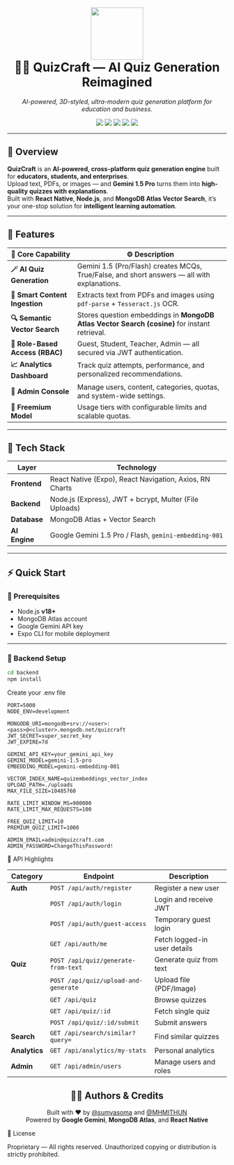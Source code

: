 <h1 align="center">
  <img src="https://github.com/quizcraft/assets/raw/main/logo-glow.gif" width="120px" /><br/>
  🌌✨ <b>QuizCraft</b> — AI Quiz Generation Reimagined
</h1>

<p align="center">
  <i>AI-powered, 3D-styled, ultra-modern quiz generation platform for education and business.</i>  
</p>

<p align="center">
  <img src="https://img.shields.io/badge/AI-Google%20Gemini%201.5-blueviolet?style=for-the-badge&logo=google&logoColor=white"/>
  <img src="https://img.shields.io/badge/Frontend-React%20Native%20(Expo)-61DAFB?style=for-the-badge&logo=react"/>
  <img src="https://img.shields.io/badge/Backend-Node.js-green?style=for-the-badge&logo=node.js"/>
  <img src="https://img.shields.io/badge/Database-MongoDB%20Atlas-brightgreen?style=for-the-badge&logo=mongodb"/>
  <img src="https://img.shields.io/badge/License-Proprietary-red?style=for-the-badge"/>
</p>

---

## 🧠 Overview

**QuizCraft** is an **AI-powered, cross-platform quiz generation engine** built for **educators, students, and enterprises**.  
Upload text, PDFs, or images — and **Gemini 1.5 Pro** turns them into **high-quality quizzes with explanations**.  
Built with **React Native**, **Node.js**, and **MongoDB Atlas Vector Search**, it’s your one-stop solution for **intelligent learning automation**.

---

## 🚀 Features

| 🧩 Core Capability | ⚙️ Description |
|--------------------|----------------|
| **🪄 AI Quiz Generation** | Gemini 1.5 (Pro/Flash) creates MCQs, True/False, and short answers — all with explanations. |
| **📄 Smart Content Ingestion** | Extracts text from PDFs and images using `pdf-parse` + `Tesseract.js` OCR. |
| **🔍 Semantic Vector Search** | Stores question embeddings in **MongoDB Atlas Vector Search (cosine)** for instant retrieval. |
| **👥 Role-Based Access (RBAC)** | Guest, Student, Teacher, Admin — all secured via JWT authentication. |
| **📈 Analytics Dashboard** | Track quiz attempts, performance, and personalized recommendations. |
| **🧰 Admin Console** | Manage users, content, categories, quotas, and system-wide settings. |
| **💎 Freemium Model** | Usage tiers with configurable limits and scalable quotas. |

---

## 🧩 Tech Stack

| Layer | Technology |
|-------|-------------|
| **Frontend** | React Native (Expo), React Navigation, Axios, RN Charts |
| **Backend** | Node.js (Express), JWT + bcrypt, Multer (File Uploads) |
| **Database** | MongoDB Atlas + Vector Search |
| **AI Engine** | Google Gemini 1.5 Pro / Flash, `gemini-embedding-001` |

---

## ⚡ Quick Start

### 🧱 Prerequisites
- Node.js **v18+**
- MongoDB Atlas account
- Google Gemini API key
- Expo CLI for mobile deployment

---

### 🔧 Backend Setup

```bash
cd backend
npm install
```

Create your .env file

```
PORT=5000
NODE_ENV=development

MONGODB_URI=mongodb+srv://<user>:<pass>@<cluster>.mongodb.net/quizcraft
JWT_SECRET=super_secret_key
JWT_EXPIRE=7d

GEMINI_API_KEY=your_gemini_api_key
GEMINI_MODEL=gemini-1.5-pro
EMBEDDING_MODEL=gemini-embedding-001

VECTOR_INDEX_NAME=quizembeddings_vector_index
UPLOAD_PATH=./uploads
MAX_FILE_SIZE=10485760

RATE_LIMIT_WINDOW_MS=900000
RATE_LIMIT_MAX_REQUESTS=100

FREE_QUIZ_LIMIT=10
PREMIUM_QUIZ_LIMIT=1000

ADMIN_EMAIL=admin@quizcraft.com
ADMIN_PASSWORD=ChangeThisPassword!

```

🧩 API Highlights

| Category      | Endpoint                             | Description                  |
| ------------- | ------------------------------------ | ---------------------------- |
| **Auth**      | `POST /api/auth/register`            | Register a new user          |
|               | `POST /api/auth/login`               | Login and receive JWT        |
|               | `POST /api/auth/guest-access`        | Temporary guest login        |
|               | `GET /api/auth/me`                   | Fetch logged-in user details |
| **Quiz**      | `POST /api/quiz/generate-from-text`  | Generate quiz from text      |
|               | `POST /api/quiz/upload-and-generate` | Upload file (PDF/Image)      |
|               | `GET /api/quiz`                      | Browse quizzes               |
|               | `GET /api/quiz/:id`                  | Fetch single quiz            |
|               | `POST /api/quiz/:id/submit`          | Submit answers               |
| **Search**    | `GET /api/search/similar?query=`     | Find similar quizzes         |
| **Analytics** | `GET /api/analytics/my-stats`        | Personal analytics           |
| **Admin**     | `GET /api/admin/users`               | Manage users and roles       |


<h2 align="center">🧑‍💻 Authors & Credits</h2>
<p align="center">
Built with ❤️ by <a href="https://github.com/sumyasoma">@sumyasoma</a> and <a href="https://github.com/MHMITHUN">@MHMITHUN</a><br>
Powered by <b>Google Gemini</b>, <b>MongoDB Atlas</b>, and <b>React Native</b>
</p>


📜 License

Proprietary — All rights reserved.
Unauthorized copying or distribution is strictly prohibited.
